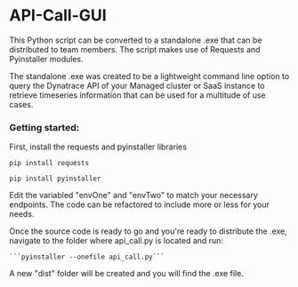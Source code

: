 # API-Call-GUI

This Python script can be converted to a standalone .exe that can be distributed to team members. The script makes use of Requests and Pyinstaller modules.

The standalone .exe was created to be a lightweight command line option to query the Dynatrace API of your Managed cluster or SaaS instance to retrieve timeseries information that can be used for a multitude of use cases.


### Getting started:

First, install the requests and pyinstaller libraries

   ```pip install requests```

   ```pip install pyinstaller```

Edit the variabled "envOne" and "envTwo" to match your necessary endpoints. The code can be refactored to include more or less for your needs.

Once the source code is ready to go and you're ready to distribute the .exe, navigate to the folder where api_call.py is located and run:

    ```pyinstaller --onefile api_call.py```

A new "dist" folder will be created and you will find the .exe file.
